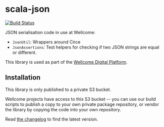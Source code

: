 # scala-json

[![Build Status](https://travis-ci.org/wellcomecollection/scala-json.svg?branch=master)](https://travis-ci.org/wellcomecollection/scala-json)

JSON serialisation code in use at Wellcome:

-   `JsonUtil`: Wrappers around Circe
-   `JsonAssertions`: Test helpers for checking if two JSON strings are equal or
    different.

This library is used as part of the [Wellcome Digital Platform][platform].

[platform]: https://github.com/wellcometrust/platform

## Installation

This library is only published to a private S3 bucket.

Wellcome projects have access to this S3 bucket -- you can use our build
scripts to publish a copy to your own private package repository, or vendor
the library by copying the code into your own repository.

Read [the changelog](CHANGELOG.md) to find the latest version.

